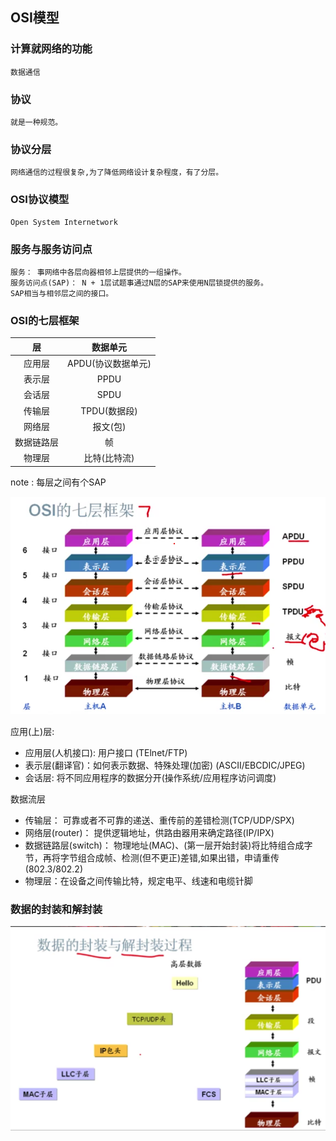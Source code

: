 ## OSI模型

### 计算就网络的功能
    数据通信

### 协议
    就是一种规范。

###  协议分层
    网络通信的过程很复杂,为了降低网络设计复杂程度，有了分层。

### OSI协议模型
    Open System Internetwork

### 服务与服务访问点
    服务： 事网络中各层向器相邻上层提供的一组操作。
    服务访问点(SAP)： N + 1层试题事通过N层的SAP来使用N层锁提供的服务。
    SAP相当与相邻层之间的接口。 

### OSI的七层框架

|层|数据单元|
|:---:|:---:|
|应用层|APDU(协议数据单元)|
|表示层|PPDU|
|会话层|SPDU|
|传输层|TPDU(数据段)|
|网络层|报文(包)|
|数据链路层|帧|
|物理层|比特(比特流)|

note : 每层之间有个SAP


![OSI七层](./pic/OSI七层.png)

应用(上)层:
- 应用层(人机接口): 用户接口 (TElnet/FTP)
- 表示层(翻译官)：如何表示数据、特殊处理(加密) (ASCII/EBCDIC/JPEG)
- 会话层: 将不同应用程序的数据分开(操作系统/应用程序访问调度)

数据流层
- 传输层： 可靠或者不可靠的递送、重传前的差错检测(TCP/UDP/SPX)
- 网络层(router)： 提供逻辑地址，供路由器用来确定路径(IP/IPX)
- 数据链路层(switch)： 物理地址(MAC)、(第一层开始封装)将比特组合成字节，再将字节组合成帧、检测(但不更正)差错,如果出错，申请重传(802.3/802.2)
- 物理层：在设备之间传输比特，规定电平、线速和电缆针脚  

### 数据的封装和解封装

![数据封装](./pic/数据封装.png)

